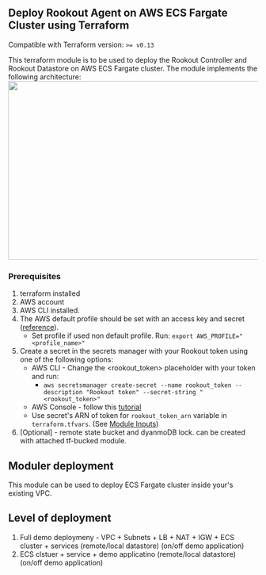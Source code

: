 ## Deploy Rookout Agent on AWS ECS Fargate Cluster using Terraform
Compatible with Terraform version: `>= v0.13`

This terraform module is to be used to deploy the Rookout Controller and Rookout Datastore on AWS ECS Fargate cluster.
The module implements the following architecture:
<img src="https://github.com/Rookout/deployment-examples/blob/main//CICD.png" width="852" height="361">

### Prerequisites
1. terraform installed
2. AWS account 
3. AWS CLI installed.
4. The AWS default profile should be set with an access key and secret ([reference](https://docs.aws.amazon.com/cli/latest/userguide/cli-configure-quickstart.html)).
    * Set profile if used non default profile. Run: `export AWS_PROFILE="<profile_name>"`
5. Create a secret in the secrets manager with your Rookout token using one of the following options:
    * AWS CLI - Change the <rookout_token> placeholder with your token and run:
       * `aws secretsmanager create-secret --name rookout_token --description "Rookout token" --secret-string "<rookout_token>"`
    * AWS Console - follow this [tutorial](https://docs.aws.amazon.com/secretsmanager/latest/userguide/tutorials_basic.html)
    * Use secret's ARN of token for `rookout_token_arn` variable in `terraform.tfvars`. (See [Module Inputs](#module-inputs))
2. [Optional] - remote state bucket and dyanmoDB lock. can be created with attached tf-bucked module.

## Moduler deployment
This module can be used to deploy ECS Fargate cluster inside your's existing VPC. 








## Level of deployment
1. Full demo deploymeny - VPC + Subnets + LB + NAT + IGW + ECS cluster + services (remote/local datastore) (on/off demo application)
2. ECS clstuer + service + demo applicatino (remote/local datastore) (on/off demo application)